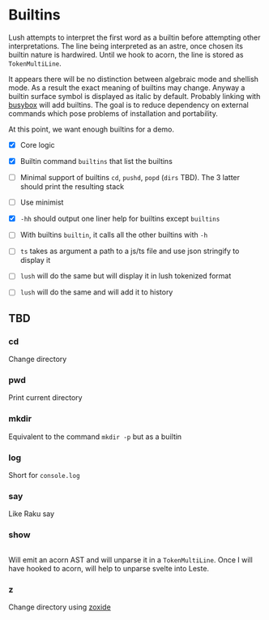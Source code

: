 # Builtins

Lush attempts to interpret the first word as a builtin before attempting
other interpretations. The line being interpreted as an astre, once chosen
its builtin nature is hardwired. Until we hook to acorn, the line is
stored as `TokenMultiLine`.

It appears there will be no distinction between algebraic mode and shellish mode.
As a result the exact meaning of builtins may change.
Anyway a builtin surface symbol is displayed as italic by default.
Probably linking with [busybox](busybox) will add builtins. The goal is to reduce
dependency on external commands which pose problems of installation and portability.

At this point, we want enough builtins for a demo.

  - [x] Core logic
  - [x] Builtin command `builtins` that list the builtins
  - [ ] Minimal support of builtins  `cd`, `pushd`,  `popd` (`dirs` TBD). The 3
  latter should print the resulting stack
  - [ ] Use minimist
  - [x] `-hh` should output one liner help for builtins except `builtins`
  - [ ] With builtins `builtin`, it calls all the other builtins with `-h`
  - [ ] `ts` takes as argument a path to a js/ts file and use json  stringify
  to display it
  - [ ] `lush`  will do the same but will display it in lush tokenized format
  - [ ] `lush` will do the same and will add it to history



## TBD

### cd

Change directory

### pwd

Print current directory

### mkdir

Equivalent to the command `mkdir -p` but as a builtin

### log

Short for `console.log`

### say

Like Raku say

### show

```show file.ts
````

Will emit an acorn AST and will unparse it in a `TokenMultiLine`.
Once I will have hooked to acorn, will help to unparse svelte
into Leste.

### z

Change directory using [zoxide](https://github.com/ajeetdsouza/zoxide)
